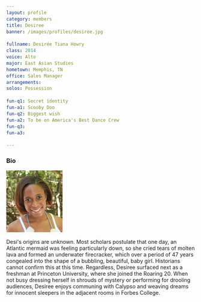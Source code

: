```yaml
---
layout: profile
category: members
title: Desiree
banner: /images/profiles/desiree.jpg

fullname: Desirée Tiana Howry
class: 2014
voice: Alto
major: East Asian Studies
hometown: Memphis, TN
office: Sales Manager
arrangements: 
solos: Possession

fun-q1: Secret identity
fun-a1: Scooby Doo
fun-q2: Biggest wish
fun-a2: To be on America's Best Dance Crew
fun-q3: 
fun-a3: 

---
```


### Bio

![Desiree](/images/members/current/desiree.jpg)

Desi's origins are unknown. Most scholars postulate that one day, an
Atlantic mermaid was feeling particularly down, so she cried tears of
molten lava and formed an underwater firecracker, which over a period
of 47 years congealed into the shape of a bubbling, beautiful, baby
girl. Historians cannot confirm this at this time. Regardless, Desiree
surfaced next as a freshman at Princeton University, where she joined
the Roaring 20. When not busy dressing herself in shrouds of mystery
or performing for drooling audiences, Desiree enjoys communing with
Calypso and weaving dreams for innocent sleepers in the adjacent rooms
in Forbes College.
